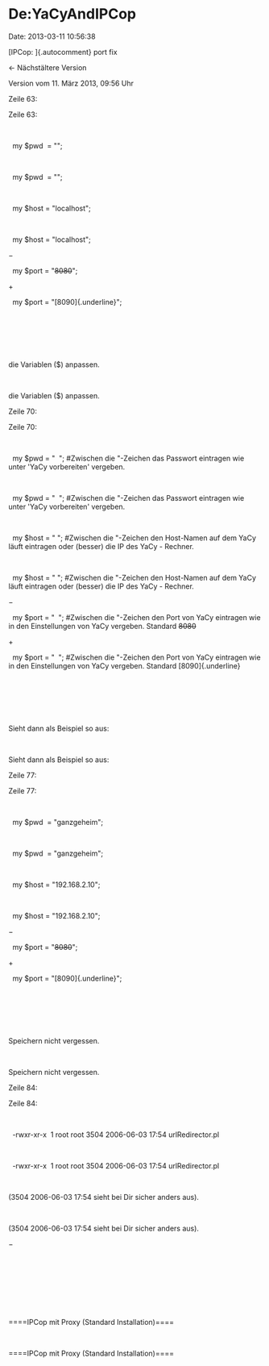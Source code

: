 De:YaCyAndIPCop
===============

Date: 2013-03-11 10:56:38

[IPCop: ]{.autocomment} port fix

← Nächstältere Version

Version vom 11. März 2013, 09:56 Uhr

Zeile 63:

Zeile 63:

 

<div>

  my \$pwd  = \"\";

</div>

 

<div>

  my \$pwd  = \"\";

</div>

 

<div>

  my \$host = \"localhost\";

</div>

 

<div>

  my \$host = \"localhost\";

</div>

−

<div>

  my \$port = \"~~8080~~\";

</div>

\+

<div>

  my \$port = \"[8090]{.underline}\";

</div>

 

 

 

<div>

die Variablen (\$) anpassen.

</div>

 

<div>

die Variablen (\$) anpassen.

</div>

Zeile 70:

Zeile 70:

 

<div>

  my \$pwd = \"  \"; \#Zwischen die \"-Zeichen das Passwort eintragen
wie unter \'YaCy vorbereiten\' vergeben.

</div>

 

<div>

  my \$pwd = \"  \"; \#Zwischen die \"-Zeichen das Passwort eintragen
wie unter \'YaCy vorbereiten\' vergeben.

</div>

 

<div>

  my \$host = \" \"; \#Zwischen die \"-Zeichen den Host-Namen auf dem
YaCy läuft eintragen oder (besser) die IP des YaCy - Rechner.

</div>

 

<div>

  my \$host = \" \"; \#Zwischen die \"-Zeichen den Host-Namen auf dem
YaCy läuft eintragen oder (besser) die IP des YaCy - Rechner.

</div>

−

<div>

  my \$port = \"  \"; \#Zwischen die \"-Zeichen den Port von YaCy
eintragen wie in den Einstellungen von YaCy vergeben. Standard ~~8080~~

</div>

\+

<div>

  my \$port = \"  \"; \#Zwischen die \"-Zeichen den Port von YaCy
eintragen wie in den Einstellungen von YaCy vergeben. Standard
[8090]{.underline}

</div>

 

 

 

<div>

Sieht dann als Beispiel so aus:

</div>

 

<div>

Sieht dann als Beispiel so aus:

</div>

Zeile 77:

Zeile 77:

 

<div>

  my \$pwd  = \"ganzgeheim\";

</div>

 

<div>

  my \$pwd  = \"ganzgeheim\";

</div>

 

<div>

  my \$host = \"192.168.2.10\";

</div>

 

<div>

  my \$host = \"192.168.2.10\";

</div>

−

<div>

  my \$port = \"~~8080~~\";

</div>

\+

<div>

  my \$port = \"[8090]{.underline}\";

</div>

 

 

 

<div>

Speichern nicht vergessen.

</div>

 

<div>

Speichern nicht vergessen.

</div>

Zeile 84:

Zeile 84:

 

<div>

  -rwxr-xr-x  1 root root 3504 2006-06-03 17:54 urlRedirector.pl

</div>

 

<div>

  -rwxr-xr-x  1 root root 3504 2006-06-03 17:54 urlRedirector.pl

</div>

 

<div>

(3504 2006-06-03 17:54 sieht bei Dir sicher anders aus).

</div>

 

<div>

(3504 2006-06-03 17:54 sieht bei Dir sicher anders aus).

</div>

−

<div>

</div>

 

 

 

 

<div>

====IPCop mit Proxy (Standard Installation)====

</div>

 

<div>

====IPCop mit Proxy (Standard Installation)====

</div>
